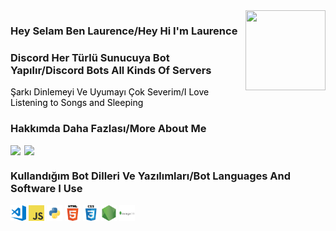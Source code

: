 <img src="https://cdn.discordapp.com/attachments/838355114372759604/839415896429953054/real.gif" align="right" width="128" height="128">

  ### Hey Selam Ben Laurence/Hey Hi I'm Laurence

###  Discord Her Türlü Sunucuya Bot Yapılır/Discord Bots All Kinds Of Servers


<font color="black" > Şarkı Dinlemeyi Ve Uyumayı Çok Severim/I Love Listening to Songs and Sleeping  </font>

### Hakkımda Daha Fazlası/More About Me

[<img  width="22" src="https://unpkg.com/simple-icons@v4/icons/discord.svg" align="left" />][Discord]
[<img  width="22" src="https://unpkg.com/simple-icons@v4/icons/instagram.svg" align="left" />][Instagram]


<br />

### Kullandığım Bot Dilleri Ve Yazılımları/Bot Languages ​​And Software I Use 
<p align="left">
<img src="https://raw.githubusercontent.com/github/explore/80688e429a7d4ef2fca1e82350fe8e3517d3494d/topics/visual-studio-code/visual-studio-code.png"width="25" height="25">
<img src="https://raw.githubusercontent.com/github/explore/80688e429a7d4ef2fca1e82350fe8e3517d3494d/topics/javascript/javascript.png" width="25" height="25"> 
<img src="https://raw.githubusercontent.com/github/explore/80688e429a7d4ef2fca1e82350fe8e3517d3494d/topics/python/python.png "width="25" height="25">
<img src="https://raw.githubusercontent.com/github/explore/80688e429a7d4ef2fca1e82350fe8e3517d3494d/topics/html/html.png "width="25" height="25">
<img src="https://raw.githubusercontent.com/github/explore/80688e429a7d4ef2fca1e82350fe8e3517d3494d/topics/css/css.png"width="25" height="25">
<img src="https://raw.githubusercontent.com/github/explore/80688e429a7d4ef2fca1e82350fe8e3517d3494d/topics/nodejs/nodejs.png"width="25" height="25">
<img src="https://raw.githubusercontent.com/github/explore/80688e429a7d4ef2fca1e82350fe8e3517d3494d/topics/mongodb/mongodb.png "width="25" height="25">

</p>
<br />  


[Discord]: https://discord.gg/Ny79fK57eD
[Instagram]: https://www.instagram.com/vaetrolwashere/?hl=tr
